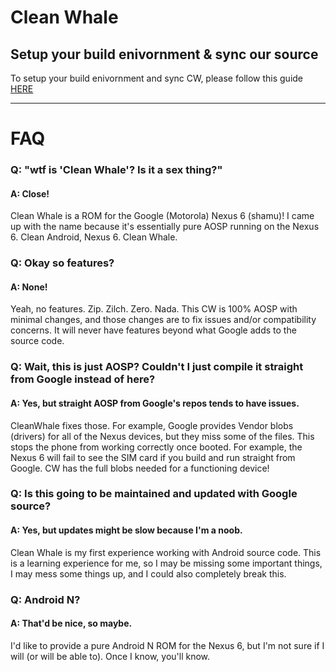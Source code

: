 # Clean Whale #

## Setup your build enivornment & sync our source ##

To setup your build enivornment and sync CW, please follow this guide [HERE](https://raw.githubusercontent.com/nathanchance/Android-Tools/master/Building_AOSP.txt)

---

# FAQ #

### Q: "wtf is 'Clean Whale'? Is it a sex thing?" ###

#### A: Close! ####

Clean Whale is a ROM for the Google (Motorola) Nexus 6 (shamu)! I came up with the name because it's essentially pure AOSP running on the Nexus 6. Clean Android, Nexus 6. Clean Whale.

### Q: Okay so features? ###

#### A: None! ####

Yeah, no features. Zip. Zilch. Zero. Nada. This CW is 100% AOSP with minimal changes, and those changes are to fix issues and/or compatibility concerns. It will never have features beyond what Google adds to the source code.

### Q: Wait, this is just AOSP? Couldn't I just compile it straight from Google instead of here? ###

#### A: Yes, but straight AOSP from Google's repos tends to have issues. ####

CleanWhale fixes those. For example, Google provides Vendor blobs (drivers) for all of the Nexus devices, but they miss some of the files. This stops the phone from working correctly once booted. For example, the Nexus 6 will fail to see the SIM card if you build and run straight from Google. CW has the full blobs needed for a functioning device!

### Q: Is this going to be maintained and updated with Google source? ###

#### A: Yes, but updates might be slow because I'm a noob. ####

Clean Whale is my first experience working with Android source code. This is a learning experience for me, so I may be missing some important things, I may mess some things up, and I could also completely break this.

### Q: Android N? ###

#### A: That'd be nice, so maybe. ####

I'd like to provide a pure Android N ROM for the Nexus 6, but I'm not sure if I will (or will be able to). Once I know, you'll know.
